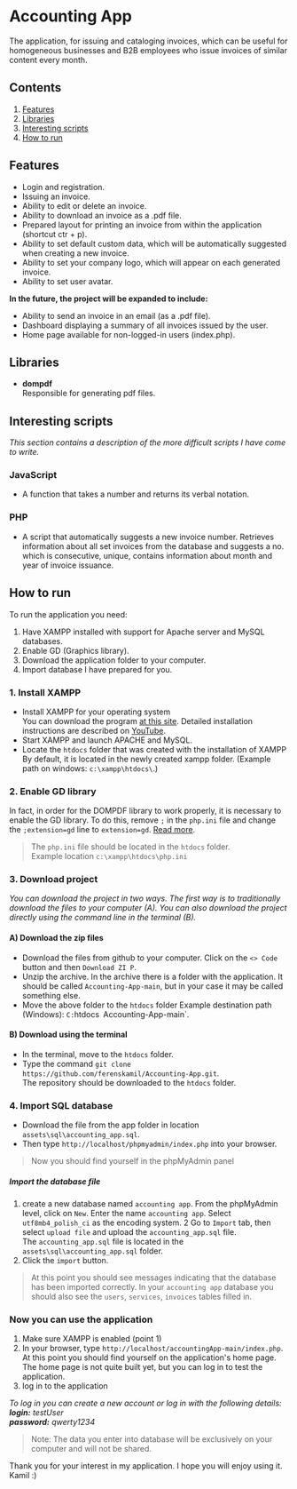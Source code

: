 # Accounting App

The application, for issuing and cataloging invoices, which can be useful for homogeneous businesses and B2B employees who issue invoices of similar content every month.

## Contents

1. [Features](https://github.com/ferenskamil/Accounting-App#features)
2. [Libraries](https://github.com/ferenskamil/Accounting-App#libraries)
3. [Interesting scripts](https://github.com/ferenskamil/Accounting-App#interesting-scripts)
4. [How to run](https://github.com/ferenskamil/Accounting-App#how-to-run)

## Features

-   Login and registration.
-   Issuing an invoice.
-   Ability to edit or delete an invoice.
-   Ability to download an invoice as a .pdf file.
-   Prepared layout for printing an invoice from within the application (shortcut ctr + p).
-   Ability to set default custom data, which will be automatically suggested when creating a new invoice.
-   Ability to set your company logo, which will appear on each generated invoice.
-   Ability to set user avatar.

**In the future, the project will be expanded to include:**

-   Ability to send an invoice in an email (as a .pdf file).
-   Dashboard displaying a summary of all invoices issued by the user.
-   Home page available for non-logged-in users (index.php).

## Libraries

-   **dompdf**\
    Responsible for generating pdf files.

## Interesting scripts

_This section contains a description of the more difficult scripts I have come to write._

### JavaScript

-   A function that takes a number and returns its verbal notation.

### PHP

-   A script that automatically suggests a new invoice number. Retrieves information about all set invoices from the database and suggests a no. which is consecutive, unique, contains information about month and year of invoice issuance.

## How to run

To run the application you need:

1. Have XAMPP installed with support for Apache server and MySQL databases.
2. Enable GD (Graphics library).
3. Download the application folder to your computer.
4. Import database I have prepared for you.

### 1. Install XAMPP

-   Install XAMPP for your operating system\
    You can download the program [at this site](https://www.apachefriends.org/pl/index.html). Detailed installation instructions are described on [YouTube](https://youtu.be/WSeKPbVZBoo?t=183).
-   Start XAMPP and launch APACHE and MySQL.
-   Locate the `htdocs` folder that was created with the installation of XAMPP By default, it is located in the newly created xampp folder. (Example path on windows: `c:\xampp\htdocs\`.)

### 2. Enable GD library

In fact, in order for the DOMPDF library to work properly, it is necessary to enable the GD library. To do this, remove `;` in the `php.ini` file and change the `;extension=gd` line to `extension=gd`. [Read more](https://reporter.pl/php-jak-uaktywnic-biblioteke-graficzna-gd-w-php-pod-windows-143).

> The `php.ini` file should be located in the `htdocs` folder.\
> Example location `c:\xampp\htdocs\php.ini`

### 3. Download project

_You can download the project in two ways. The first way is to traditionally download the files to your computer (A). You can also download the project directly using the command line in the terminal (B)._

#### A) Download the zip files

-   Download the files from github to your computer. Click on the `<> Code` button and then `Download ZI P`.
-   Unzip the archive. In the archive there is a folder with the application. It should be called `Accounting-App-main`, but in your case it may be called something else.
-   Move the above folder to the `htdocs` folder Example destination path (Windows): `C:`htdocs` `Accounting-App-main`.

#### B) Download using the terminal

-   In the terminal, move to the `htdocs` folder.
-   Type the command `git clone https://github.com/ferenskamil/Accounting-App.git`.\
    The repository should be downloaded to the `htdocs` folder.

### 4. Import SQL database

-   Download the file from the app folder in location `assets\sql\accounting_app.sql`.
-   Then type `http://localhost/phpmyadmin/index.php` into your browser.

> Now you should find yourself in the phpMyAdmin panel

##### Import the database file

1. create a new database named `accounting app`. From the phpMyAdmin level, click on `New`. Enter the name `accounting app`. Select `utf8mb4_polish_ci` as the encoding system.
   2 Go to `Import` tab, then select `upload file` and upload the `accounting_app.sql` file.\
   The `accounting_app.sql` file is located in the `assets\sql\accounting_app.sql` folder.
2. Click the `import` button.

> At this point you should see messages indicating that the database has been imported correctly. In your `accounting app` database you should also see the `users`, `services`, `invoices` tables filled in.

### Now you can use the application

1. Make sure XAMPP is enabled (point 1)
2. In your browser, type `http://localhost/accountingApp-main/index.php`.\
   At this point you should find yourself on the application's home page. The home page is not quite built yet, but you can log in to test the application.
3. log in to the application

_To log in you can create a new account or log in with the following details:_\
_**login:** testUser_\
_**password:** qwerty1234_

> Note: The data you enter into database will be exclusively on your computer and will not be shared.

Thank you for your interest in my application. I hope you will enjoy using it.
Kamil :)
